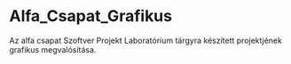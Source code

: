 # Alfa_Csapat_Grafikus
Az alfa csapat Szoftver Projekt Laboratórium tárgyra készített projektjének grafikus megvalósítása.

